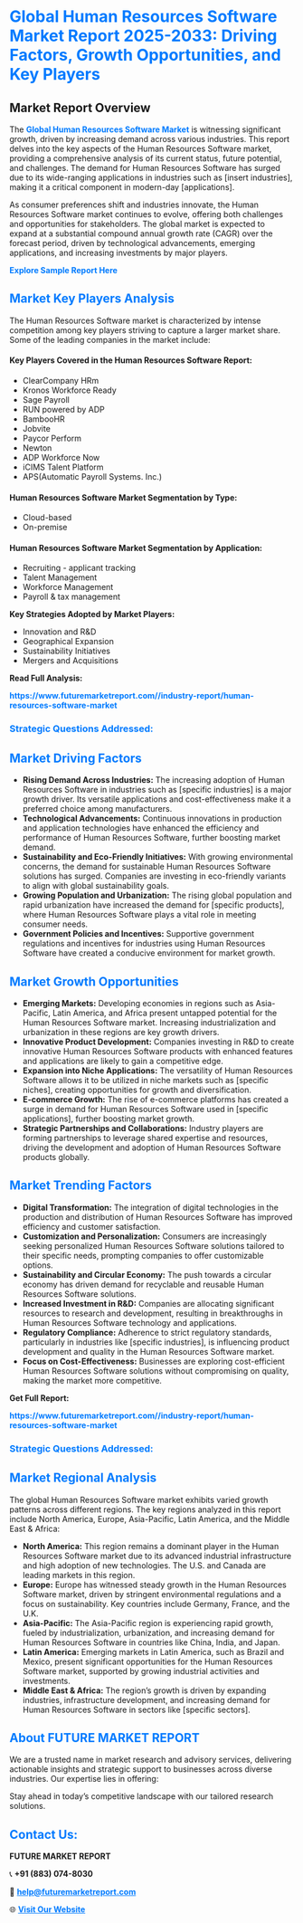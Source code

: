 <h1 style="color: #007BFF;">Global Human Resources Software Market Report 2025-2033: Driving Factors, Growth Opportunities, and Key Players</h1>

<section id="overview">
<h2>Market Report Overview</h2>
<p>The <a href="https://www.futuremarketreport.com//industry-report/human-resources-software-market" style="color: #007BFF; text-decoration: none;"><strong>Global Human Resources Software Market</strong></a> is witnessing significant growth, driven by increasing demand across various industries. This report delves into the key aspects of the Human Resources Software market, providing a comprehensive analysis of its current status, future potential, and challenges. The demand for Human Resources Software has surged due to its wide-ranging applications in industries such as [insert industries], making it a critical component in modern-day [applications].</p>
<p>As consumer preferences shift and industries innovate, the Human Resources Software market continues to evolve, offering both challenges and opportunities for stakeholders. The global market is expected to expand at a substantial compound annual growth rate (CAGR) over the forecast period, driven by technological advancements, emerging applications, and increasing investments by major players.</p>
</section>

<section id="overview">
<p><a href="https://www.futuremarketreport.com//request-sample/reportId=56652" style="color: #007BFF; text-decoration: none;"><strong>Explore Sample Report Here</strong></a></p>
</section>

<section id="key-players">
<h2 style="color: #007BFF;">Market Key Players Analysis</h2>
<p>The Human Resources Software market is characterized by intense competition among key players striving to capture a larger market share. Some of the leading companies in the market include:</p>
<h4>Key Players Covered in the Human Resources Software Report:</h4>
<ul><li>ClearCompany HRm</li><li>Kronos Workforce Ready</li><li>Sage Payroll</li><li>RUN powered by ADP</li><li>BambooHR</li><li>Jobvite</li><li>Paycor Perform</li><li>Newton</li><li>ADP Workforce Now</li><li>iCIMS Talent Platform</li><li>APS(Automatic Payroll Systems. Inc.)</li></ul>
<h4>Human Resources Software Market Segmentation by Type:</h4>
<ul><li>Cloud-based</li><li>On-premise</li></ul>

<h4>Human Resources Software Market Segmentation by Application:</h4>
<ul><li>Recruiting - applicant tracking</li><li>Talent Management</li><li>Workforce Management</li><li>Payroll &amp; tax management</li></ul>
<p><strong>Key Strategies Adopted by Market Players:</strong></p>
<ul>
<li>Innovation and R&D</li>
<li>Geographical Expansion</li>
<li>Sustainability Initiatives</li>
<li>Mergers and Acquisitions</li>
</ul>
</section>

<section>
<p><strong>Read Full Analysis: </strong></p><a href="https://www.futuremarketreport.com//industry-report/human-resources-software-market" style="color: #007BFF; text-decoration: none;"><strong>https://www.futuremarketreport.com//industry-report/human-resources-software-market</strong></a>
<h3 style="color: #007BFF;">Strategic Questions Addressed:</h3>
</section>

<section id="driving-factors">
<h2 style="color: #007BFF;">Market Driving Factors</h2>
<ul>
<li><strong>Rising Demand Across Industries:</strong> The increasing adoption of Human Resources Software in industries such as [specific industries] is a major growth driver. Its versatile applications and cost-effectiveness make it a preferred choice among manufacturers.</li>
<li><strong>Technological Advancements:</strong> Continuous innovations in production and application technologies have enhanced the efficiency and performance of Human Resources Software, further boosting market demand.</li>
<li><strong>Sustainability and Eco-Friendly Initiatives:</strong> With growing environmental concerns, the demand for sustainable Human Resources Software solutions has surged. Companies are investing in eco-friendly variants to align with global sustainability goals.</li>
<li><strong>Growing Population and Urbanization:</strong> The rising global population and rapid urbanization have increased the demand for [specific products], where Human Resources Software plays a vital role in meeting consumer needs.</li>
<li><strong>Government Policies and Incentives:</strong> Supportive government regulations and incentives for industries using Human Resources Software have created a conducive environment for market growth.</li>
</ul>
</section>

<section id="growth-opportunities">
<h2 style="color: #007BFF;">Market Growth Opportunities</h2>
<ul>
<li><strong>Emerging Markets:</strong> Developing economies in regions such as Asia-Pacific, Latin America, and Africa present untapped potential for the Human Resources Software market. Increasing industrialization and urbanization in these regions are key growth drivers.</li>
<li><strong>Innovative Product Development:</strong> Companies investing in R&D to create innovative Human Resources Software products with enhanced features and applications are likely to gain a competitive edge.</li>
<li><strong>Expansion into Niche Applications:</strong> The versatility of Human Resources Software allows it to be utilized in niche markets such as [specific niches], creating opportunities for growth and diversification.</li>
<li><strong>E-commerce Growth:</strong> The rise of e-commerce platforms has created a surge in demand for Human Resources Software used in [specific applications], further boosting market growth.</li>
<li><strong>Strategic Partnerships and Collaborations:</strong> Industry players are forming partnerships to leverage shared expertise and resources, driving the development and adoption of Human Resources Software products globally.</li>
</ul>
</section>

<section id="trending-factors">
<h2 style="color: #007BFF;">Market Trending Factors</h2>
<ul>
<li><strong>Digital Transformation:</strong> The integration of digital technologies in the production and distribution of Human Resources Software has improved efficiency and customer satisfaction.</li>
<li><strong>Customization and Personalization:</strong> Consumers are increasingly seeking personalized Human Resources Software solutions tailored to their specific needs, prompting companies to offer customizable options.</li>
<li><strong>Sustainability and Circular Economy:</strong> The push towards a circular economy has driven demand for recyclable and reusable Human Resources Software solutions.</li>
<li><strong>Increased Investment in R&D:</strong> Companies are allocating significant resources to research and development, resulting in breakthroughs in Human Resources Software technology and applications.</li>
<li><strong>Regulatory Compliance:</strong> Adherence to strict regulatory standards, particularly in industries like [specific industries], is influencing product development and quality in the Human Resources Software market.</li>
<li><strong>Focus on Cost-Effectiveness:</strong> Businesses are exploring cost-efficient Human Resources Software solutions without compromising on quality, making the market more competitive.</li>
</ul>
</section>

<section>
<p><strong>Get Full Report: </strong></p><a href="https://www.futuremarketreport.com//industry-report/human-resources-software-market" style="color: #007BFF; text-decoration: none;"><strong>https://www.futuremarketreport.com//industry-report/human-resources-software-market</strong></a>
<h3 style="color: #007BFF;">Strategic Questions Addressed:</h3>
</section>


<section id="regional-analysis">
<h2 style="color: #007BFF;">Market Regional Analysis</h2>
<p>The global Human Resources Software market exhibits varied growth patterns across different regions. The key regions analyzed in this report include North America, Europe, Asia-Pacific, Latin America, and the Middle East & Africa:</p>
<ul>
<li><strong>North America:</strong> This region remains a dominant player in the Human Resources Software market due to its advanced industrial infrastructure and high adoption of new technologies. The U.S. and Canada are leading markets in this region.</li>
<li><strong>Europe:</strong> Europe has witnessed steady growth in the Human Resources Software market, driven by stringent environmental regulations and a focus on sustainability. Key countries include Germany, France, and the U.K.</li>
<li><strong>Asia-Pacific:</strong> The Asia-Pacific region is experiencing rapid growth, fueled by industrialization, urbanization, and increasing demand for Human Resources Software in countries like China, India, and Japan.</li>
<li><strong>Latin America:</strong> Emerging markets in Latin America, such as Brazil and Mexico, present significant opportunities for the Human Resources Software market, supported by growing industrial activities and investments.</li>
<li><strong>Middle East & Africa:</strong> The region’s growth is driven by expanding industries, infrastructure development, and increasing demand for Human Resources Software in sectors like [specific sectors].</li>
</ul>
</section>

<footer>
<h2 style="color: #007BFF;">About FUTURE MARKET REPORT</h2>
<p>We are a trusted name in market research and advisory services, delivering actionable insights and strategic support to businesses across diverse industries. Our expertise lies in offering:</p>

<p>Stay ahead in today’s competitive landscape with our tailored research solutions.</p>

<h2 style="color: #007BFF;">Contact Us:</h2>
<p><strong>FUTURE MARKET REPORT</strong></p>
<p>📞 <strong>+91 (883) 074-8030</strong></p>
<p>📧 <strong><a href="mailto:help@futuremarketreport.com" style="color: #007BFF;">help@futuremarketreport.com</a></strong></p>
<p>🌐 <strong><a href="https://www.futuremarketreport.com/" style="color: #007BFF;">Visit Our Website</a></strong></p>
</footer>